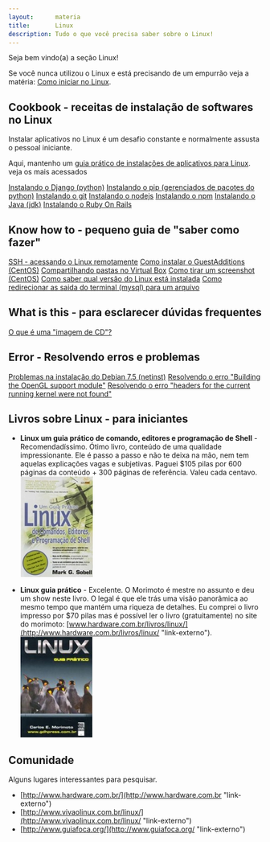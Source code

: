 ```yaml
---
layout:      materia
title:       Linux
description: Tudo o que você precisa saber sobre o Linux!
---
```


Seja bem vindo(a) a seção Linux!
   
Se você nunca utilizou o Linux e está precisando de um empurrão veja a matéria:
[Como iniciar no Linux](./como-iniciar-no-linux/ "Como iniciar no Linux").



Cookbook - receitas de instalação de softwares no Linux
---

Instalar  aplicativos no Linux é um desafio constante e normalmente assusta o pessoal iniciante.

Aqui, mantenho um [guia prático de instalações de aplicativos para Linux](index-receitas-instalacoes.md). veja os mais acessados

<div class="list-group">
    <a href="/linux/instalando-django/" class="list-group-item">Instalando o Django (python)</a>
    <a href="/linux/instalando-pip/" class="list-group-item">Instalando o pip (gerenciados de pacotes do python)</a>
    <a href="/linux/instalando-git/" class="list-group-item">Instalando o git</a>
    <a href="/linux/instalando-nodejs/" class="list-group-item">Instalando o nodejs</a>
    <a href="/linux/instalando-npm/" class="list-group-item">Instalando o npm</a>
    <a href="/linux/instalando-java/" class="list-group-item">Instalando o Java (jdk)</a>
    <a href="/linux/instalando-ruby-on-rails/" class="list-group-item">Instalando o Ruby On Rails</a>
    <!--<a href="" class="list-group-item"></a>-->
</div> 



Know how to - pequeno guia de "saber como fazer"
---

<div class="list-group">
    <a href="/linux/como-acessar-servidor-remotamente/" class="list-group-item">SSH - acessando o Linux remotamente</a>
    <a href="/linux/vbox-guest-additions/" class="list-group-item">Como instalar o GuestAdditions (CentOS)</a>
    <a href="/linux/vbox-compartilhando-pastas/" class="list-group-item">Compartilhando pastas no Virtual Box</a>
    <a href="/linux/gnome-screenshot/" class="list-group-item">Como tirar um screenshot (CentOS)</a>
    <a href="/linux/como-saber-qual-versao-do-linux-esta-instalada/" class="list-group-item">Como saber qual versão do Linux está instalada</a>
    <a href="/linux/redirecionar-a-saida-do-terminal-para-arquivo/" class="list-group-item">Como redirecionar as saida do terminal (mysql) para um arquivo</a>
    <!--<a href="" class="list-group-item"></a>-->
</div> 


What is this - para esclarecer dúvidas frequentes
---

<div class="list-group">
    <a href="/linux/imagem-cd-iso/" class="list-group-item">O que é uma "imagem de CD"?</a>
    <!--<a href="" class="list-group-item"></a>-->
</div> 


Error - Resolvendo erros e problemas
---

<div class="list-group">
    <a href="/linux/problemas-instalacao-debian-7-5/" class="list-group-item">Problemas na instalação do Debian 7.5 (netinst)</a>
    <a href="/linux/vbox-building-the-opengl-support-module/" class="list-group-item">Resolvendo o erro "Building the OpenGL support module"</a>
    <a href="/linux/vbox-headers-for-the-current-running-kernel-were-not-found/" class="list-group-item">Resolvendo o erro "headers for the current running kernel were not found"</a>
    <!--<a href="" class="list-group-item"></a>-->
</div> 



Livros sobre Linux - para iniciantes
---

 - __Linux um guia prático de comando, editores e programação de Shell__ - Recomendadíssimo. Ótimo livro, conteúdo de uma qualidade impressionante. Ele é passo a passo
e não te deixa na mão, nem tem aquelas explicações vagas e subjetivas. Paguei $105 pilas por 600 páginas da conteúdo + 300
páginas de referência. Valeu cada centavo.
<br/> ![Figura da capa do livro 'Linux, um guia prático'](livro-linux-guia-pratico.jpeg "linux")

 - __Linux guia prático__ - Excelente. O Morimoto é mestre no assunto e deu um show neste livro. O legal é que ele trás 
uma visão panorâmica ao mesmo tempo que mantém uma riqueza de detalhes. Eu comprei o livro impresso por $70 pilas mas é possível
ler o livro (gratuitamente) no site do morimoto: [www.hardware.com.br/livros/linux/](http://www.hardware.com.br/livros/linux/ "link-externo").
<br/> ![Figura da capa do livro 'Linux, guia prático'](linux-guia-pratico-morimoto.jpg "linux")


Comunidade
---

Alguns lugares interessantes para pesquisar.

- [http://www.hardware.com.br/](http://www.hardware.com.br "link-externo")
- [http://www.vivaolinux.com.br/linux/](http://www.vivaolinux.com.br/linux/ "link-externo")
- [http://www.guiafoca.org/](http://www.guiafoca.org/ "link-externo")
